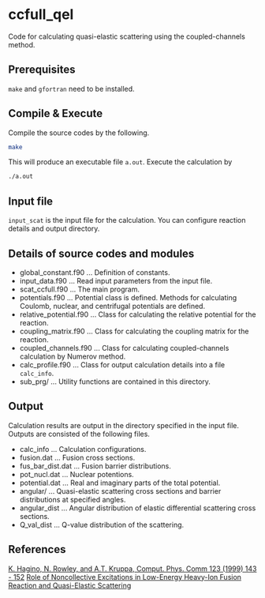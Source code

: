 # ccfull_qel
Code for calculating quasi-elastic scattering using the coupled-channels method.

## Prerequisites
`make` and `gfortran` need to be installed.

## Compile & Execute
Compile the source codes by the following.
```bash
make
```
This will produce an executable file `a.out`. Execute the calculation by
```bash
./a.out
```

## Input file
`input_scat` is the input file for the calculation. You can configure reaction details and output directory.

## Details of source codes and modules
* global_constant.f90 ... Definition of constants.
* input_data.f90 ... Read input parameters from the input file.
* scat_ccfull.f90 ... The main program.
* potentials.f90 ... Potential class is defined. Methods for calculating Coulomb, nuclear, and centrifugal potentials are defined.
* relative_potential.f90 ... Class for calculating the relative potential for the reaction.
* coupling_matrix.f90 ... Class for calculating the coupling matrix for the reaction.
* coupled_channels.f90 ... Class for calculating coupled-channels calculation by Numerov method. 
* calc_profile.f90 ... Class for output calculation details into a file `calc_info`.
* sub_prg/ ... Utility functions are contained in this directory.

## Output
Calculation results are output in the directory specified in the input file. 
Outputs are consisted of the following files.
* calc_info ... Calculation configurations.
* fusion.dat ... Fusion cross sections.
* fus_bar_dist.dat ... Fusion barrier distributions.
* pot_nucl.dat ... Nuclear potentions.
* potential.dat ... Real and imaginary parts of the total potential.
* angular/ ... Quasi-elastic scattering cross sections and barrier distributions at specified angles.
* angular_dist ... Angular distribution of elastic differential scattering cross sections.
* Q_val_dist ... Q-value distribution of the scattering.

## References
[K. Hagino, N. Rowley, and A.T. Kruppa, Comput. Phys. Comm 123 (1999) 143 - 152](http://www.nucl.phys.tohoku.ac.jp/~hagino/ccfull.pdf)
[Role of Noncollective Excitations in Low-Energy Heavy-Ion Fusion Reaction and Quasi-Elastic Scattering](http://tohoku59.rssing.com/browser.php?indx=10615915&item=42)

